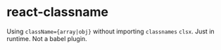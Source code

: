 # react-classname
Using `className={array|obj}` without importing `classnames` `clsx`. Just in runtime. Not a babel plugin.
